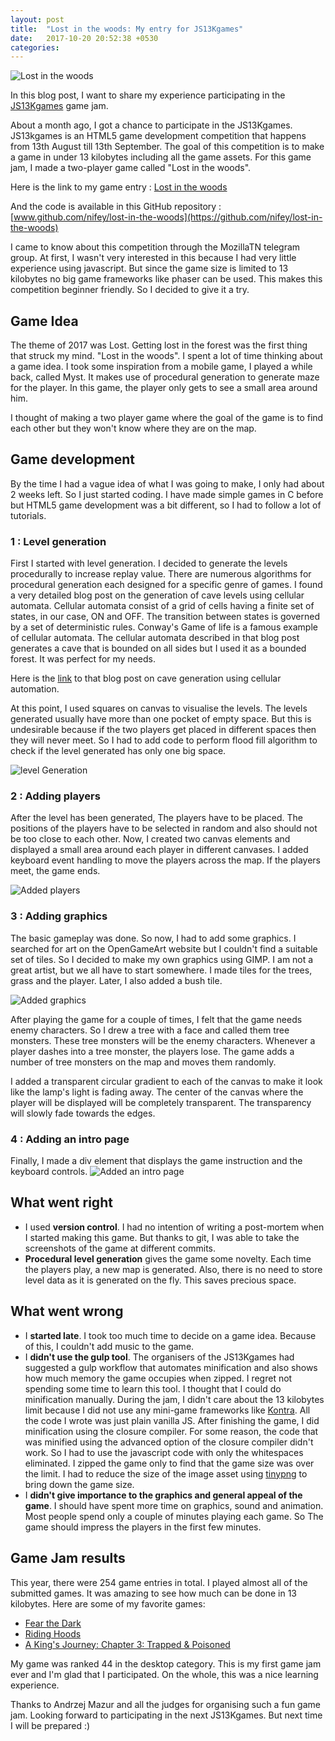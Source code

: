 ```yaml
---
layout: post
title:  "Lost in the woods: My entry for JS13Kgames"
date:   2017-10-20 20:52:38 +0530
categories: 
---
```


![Lost in the woods](../../../assets/js13k/js13kfinal.png "Lost in the woods")

In this blog post, I want to share my experience participating in the [JS13Kgames](http://js13kgames.com) game jam. 

About a month ago, I got a chance to participate in the JS13Kgames. JS13kgames is an HTML5 game development competition that happens from 13th August till 13th September. The goal of this competition is to make a game in under 13 kilobytes including all the game assets. For this game jam, I made a two-player game called "Lost in the woods". 

Here is the link to my game entry : [Lost in the woods](http://js13kgames.com/entries/lost-in-the-woods)

And the code is available in this GitHub repository : [www.github.com/nifey/lost-in-the-woods](https://github.com/nifey/lost-in-the-woods)

I came to know about this competition through the MozillaTN telegram group. At first, I wasn't very interested in this because I had very little experience using javascript. But since the game size is limited to 13 kilobytes no big game frameworks like phaser can be used. This makes this competition beginner friendly. So I decided to give it a try.

## Game Idea
The theme of 2017 was Lost. Getting lost in the forest was the first thing that struck my mind. "Lost in the woods". I spent a lot of time thinking about a game idea.
I took some inspiration from a mobile game, I played a while back, called Myst. It makes use of procedural generation to generate maze for the player. In this game, the player only gets to see a small area around him.

I thought of making a two player game where the goal of the game is to find each other but they won't know where they are on the map.

## Game development
By the time I had a vague idea of what I was going to make, I only had about 2 weeks left. So I just started coding. I have made simple games in C before but HTML5 game development was a bit different, so I had to follow a lot of tutorials.

### 1 : Level generation
First I started with level generation. I decided to generate the levels procedurally to increase replay value. There are numerous algorithms for procedural generation each designed for a specific genre of games. I found a very detailed blog post on the generation of cave levels using cellular automata. Cellular automata consist of a grid of cells having a finite set of states, in our case, ON and OFF. The transition between states is governed by a set of deterministic rules. Conway's Game of life is a famous example of cellular automata. The cellular automata described in that blog post generates a cave that is bounded on all sides but I used it as a bounded forest. It was perfect for my needs.

Here is the [link](https://gamedevelopment.tutsplus.com/tutorials/generate-random-cave-levels-using-cellular-automata--gamedev-9664) to that blog post on cave generation using cellular automation.

At this point, I used squares on canvas to visualise the levels. The levels generated usually have more than one pocket of empty space. But this is undesirable because if the two players get placed in different spaces then they will never meet. So I had to add code to perform flood fill algorithm to check if the level generated has only one big space.

![level Generation](../../../assets/js13k/js13kproclevelgen.png "A procedurally generated level")

### 2 : Adding players 
After the level has been generated, The players have to be placed. The positions of the players have to be selected in random and also should not be too close to each other. Now, I created two canvas elements and displayed a small area around each player in different canvases. I added keyboard event handling to move the players across the map. If the players meet, the game ends.

![Added players](../../../assets/js13k/js13kplayers.png "Adding players")

### 3 : Adding graphics
The basic gameplay was done. So now, I had to add some graphics. I searched for art on the OpenGameArt website but I couldn't find a suitable set of tiles. So I decided to make my own graphics using GIMP. I am not a great artist, but we all have to start somewhere. I made tiles for the trees, grass and the player. Later, I also added a bush tile.

![Added graphics](../../../assets/js13k/js13kgraphics.png "Finally some graphics")

After playing the game for a couple of times, I felt that the game needs enemy characters. So I drew a tree with a face and called them tree monsters. These tree monsters will be the enemy characters. Whenever a player dashes into a tree monster, the players lose. The game adds a number of tree monsters on the map and moves them randomly. 

I added a transparent circular gradient to each of the canvas to make it look like the lamp's light is fading away. The center of the canvas where the player will be displayed will be completely transparent. The transparency will slowly fade towards the edges.
### 4 : Adding an intro page

Finally, I made a div element that displays the game instruction and the keyboard controls.
![Added an intro page](../../../assets/js13k/js13kstartpage.png "Game instructions")

## What went right
* I used **version control**. I had no intention of writing a post-mortem when I started making this game. But thanks to git, I was able to take the screenshots of the game at different commits.
* **Procedural level generation** gives the game some novelty. Each time the players play, a new map is generated. Also, there is no need to store level data as it is generated on the fly. This saves precious space.

## What went wrong 
* I **started late**. I took too much time to decide on a game idea. Because of this, I couldn't add music to the game.
* I **didn't use the gulp tool**. The organisers of the JS13Kgames had suggested a gulp workflow that automates minification and also shows how much memory the game occupies when zipped. I regret not spending some time to learn this tool. I thought that I could do minification manually. During the jam, I didn't care about the 13 kilobytes limit because I did not use any mini-game frameworks like [Kontra](https://github.com/straker/kontra). All the code I wrote was just plain vanilla JS. After finishing the game, I did minification using the closure compiler. For some reason, the code that was minified using the advanced option of the closure compiler didn't work. So I had to use the javascript code with only the whitespaces eliminated. I zipped the game only to find that the game size was over the limit. I had to reduce the size of the image asset using [tinypng](https://tinypng.com) to bring down the game size. 
* I **didn't give importance to the graphics and general appeal of the game**. I should have spent more time on graphics, sound and animation. Most people spend only a couple of minutes playing each game. So The game should impress the players in the first few minutes.

## Game Jam results
This year, there were 254 game entries in total. I played almost all of the submitted games. It was amazing to see how much can be done in 13 kilobytes. Here are some of my favorite games:

* [Fear the Dark](http://js13kgames.com/entries/fear-the-dark)
* [Riding Hoods](http://js13kgames.com/entries/riding-hoods)
* [A King's Journey: Chapter 3: Trapped & Poisoned](http://js13kgames.com/entries/a-kings-journey-chapter-3-trapped-poisoned)

My game was ranked 44 in the desktop category. This is my first game jam ever and I'm glad that I participated. On the whole, this was a nice learning experience.

Thanks to Andrzej Mazur and all the judges for organising such a fun game jam. Looking forward to participating in the next JS13Kgames. But next time I will be prepared :) 
